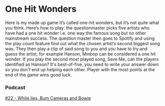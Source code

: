 # One Hit Wonders
Here is my made up game it’s called one-hit wonders, but it’s not quite what you think. Here’s how to play: the questionmaster picks five artists who have had a one hit wonder i.e. one way the famous song but no other mainstream success. The question master then goes to Spotify and using the play count feature find out what the chosen artist’s second biggest song was. They then play a clip of said song to you and you have to try and guess the artist, for example Hanson, Mmbop can be considered a one hit wonder. If you play the second most played song, Save Me, can the players identified as Hanson? It's best-of-five, you need to write your answer down so you don't end up helping each other. Player with the most points at the end of the game wins good luck.

### Podcast
[#22 - White lies, Bum Cameras and Bowie](https://www.bbc.co.uk/programmes/m0009lg6)
